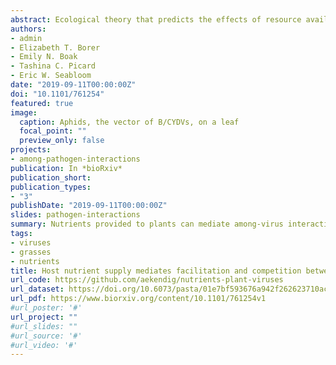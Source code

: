 ```yaml
---
abstract: Ecological theory that predicts the effects of resource availability on species interactions has been explored across a range of systems. Yet, application of this theory to communities of host-associated pathogens has been limited. Host resources and diet can impact disease severity and prevalence, and these resource effects on disease may be mediated by pathogen-pathogen interactions within hosts infected with multiple pathogens. As with free-living organisms, pathogen species can alter each other’s population growth rates, population densities, and transmission to new hosts through facilitative or antagonistic processes. We used a model grass-virus system (Barley and Cereal Yellow Dwarf Viruses) to test the hypothesis that host nutrition can constrain virus-virus interactions by simultaneously determining both within-host density and transmission to new hosts. Hosts (oats) were grown in growth chambers with different concentrations of soil nitrogen (N) and phosphorus (P) and infected with one or both viruses (i.e., coinfection). We quantified the impacts of nutrient addition on virus-virus interactions through within-host density (i.e., the concentration of viruses in a plant) and transmission to new hosts. Nutrients promoted facilitation of one virus (CYDV-RPV) through increased density (elevated N) and increased transmission (elevated N and P) with coinfection relative to single infection. The other virus (BYDV-PAV) experienced facilitation through increased density when nutrients were limited, but nutrient addition led to antagonistic effects of coinfection on density (elevated N and P) and transmission (elevated N). Our results highlight opportunities for novel insights from testing predictions of community ecology in disease systems, including nutrient-dependent facilitation and nutrient-mediated interactions during transmission that were not predicted by within-host dynamics. This study contributes to the growing literature on ecological interactions among coinfecting pathogens by demonstrating that resource availability can mediate pathogen-pathogen interactions both within hosts and during transmission.
authors:
- admin
- Elizabeth T. Borer  
- Emily N. Boak  
- Tashina C. Picard  
- Eric W. Seabloom
date: "2019-09-11T00:00:00Z"
doi: "10.1101/761254"
featured: true
image:
  caption: Aphids, the vector of B/CYDVs, on a leaf
  focal_point: ""
  preview_only: false
projects:
- among-pathogen-interactions
publication: In *bioRxiv*
publication_short:
publication_types:
- "3"
publishDate: "2019-09-11T00:00:00Z"
slides: pathogen-interactions
summary: Nutrients provided to plants can mediate among-virus interactions and transmission to new plants.
tags:
- viruses
- grasses
- nutrients
title: Host nutrient supply mediates facilitation and competition between plant viruses
url_code: https://github.com/aekendig/nutrients-plant-viruses
url_dataset: https://doi.org/10.6073/pasta/01e7bf593676a942f262623710acba13
url_pdf: https://www.biorxiv.org/content/10.1101/761254v1
#url_poster: '#'
url_project: ""
#url_slides: ""
#url_source: '#'
#url_video: '#'
---
```


